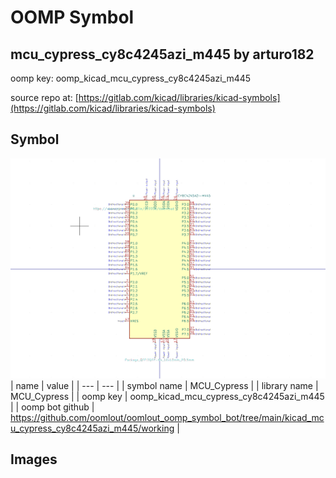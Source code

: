 # OOMP Symbol  
## mcu_cypress_cy8c4245azi_m445  by arturo182  
  
oomp key: oomp_kicad_mcu_cypress_cy8c4245azi_m445  
  
source repo at: [https://gitlab.com/kicad/libraries/kicad-symbols](https://gitlab.com/kicad/libraries/kicad-symbols)  
## Symbol  
  
[![working.png](working_600.png)](working.png)  
| name | value | 
| --- | --- | 
| symbol name | MCU_Cypress | 
| library name | MCU_Cypress | 
| oomp key | oomp_kicad_mcu_cypress_cy8c4245azi_m445 | 
| oomp bot github | https://github.com/oomlout/oomlout_oomp_symbol_bot/tree/main/kicad_mcu_cypress_cy8c4245azi_m445/working | 
## Images  
